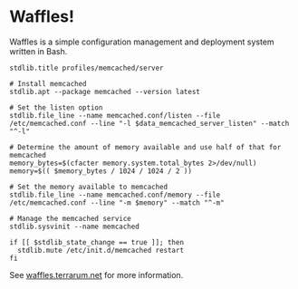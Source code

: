 # Waffles!

Waffles is a simple configuration management and deployment system written in Bash.

```shell
stdlib.title profiles/memcached/server

# Install memcached
stdlib.apt --package memcached --version latest

# Set the listen option
stdlib.file_line --name memcached.conf/listen --file /etc/memcached.conf --line "-l $data_memcached_server_listen" --match "^-l"

# Determine the amount of memory available and use half of that for memcached
memory_bytes=$(cfacter memory.system.total_bytes 2>/dev/null)
memory=$(( $memory_bytes / 1024 / 1024 / 2 ))

# Set the memory available to memcached
stdlib.file_line --name memcached.conf/memory --file /etc/memcached.conf --line "-m $memory" --match "^-m"

# Manage the memcached service
stdlib.sysvinit --name memcached

if [[ $stdlib_state_change == true ]]; then
  stdlib.mute /etc/init.d/memcached restart
fi
```

See [waffles.terrarum.net](http://waffles.terrarum.net) for more information.
